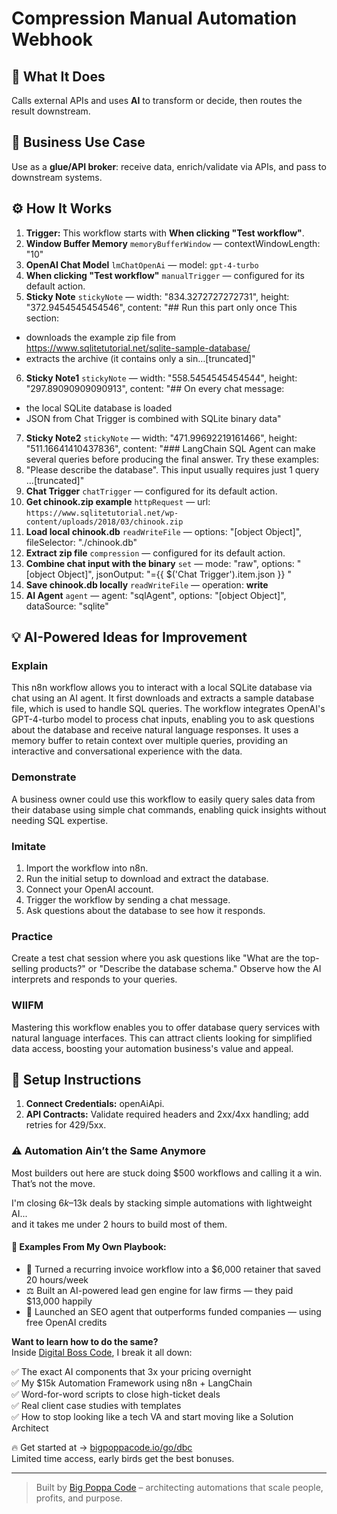 # Compression Manual Automation Webhook
  ## 🚀 What It Does
  Calls external APIs and uses **AI** to transform or decide, then routes the result downstream.
  
  ## 💼 Business Use Case
  Use as a **glue/API broker**: receive data, enrich/validate via APIs, and pass to downstream systems.
  
  ## ⚙️ How It Works
  1. **Trigger:** This workflow starts with **When clicking "Test workflow"**.
  2. **Window Buffer Memory** `memoryBufferWindow` — contextWindowLength: "10"
3. **OpenAI Chat Model** `lmChatOpenAi` — model: `gpt-4-turbo`
4. **When clicking "Test workflow"** `manualTrigger` — configured for its default action.
5. **Sticky Note** `stickyNote` — width: "834.3272727272731", height: "372.9454545454546", content: "## Run this part only once
This section:
* downloads the example zip file from https://www.sqlitetutorial.net/sqlite-sample-database/
* extracts the archive (it contains only a sin…[truncated]"
6. **Sticky Note1** `stickyNote` — width: "558.5454545454544", height: "297.89090909090913", content: "## On every chat message:
* the local SQLite database is loaded
* JSON from Chat Trigger is combined with SQLite binary data"
7. **Sticky Note2** `stickyNote` — width: "471.99692219161466", height: "511.16641410437836", content: "### LangChain SQL Agent can make several queries before producing the final answer.
Try these examples:
1. "Please describe the database". This input usually requires just 1 query …[truncated]"
8. **Chat Trigger** `chatTrigger` — configured for its default action.
9. **Get chinook.zip example** `httpRequest` — url: `https://www.sqlitetutorial.net/wp-content/uploads/2018/03/chinook.zip`
10. **Load local chinook.db** `readWriteFile` — options: "[object Object]", fileSelector: "./chinook.db"
11. **Extract zip file** `compression` — configured for its default action.
12. **Combine chat input with the binary** `set` — mode: "raw", options: "[object Object]", jsonOutput: "={{ $('Chat Trigger').item.json }}
"
13. **Save chinook.db locally** `readWriteFile` — operation: **write**
14. **AI Agent** `agent` — agent: "sqlAgent", options: "[object Object]", dataSource: "sqlite"
  
  ## 💡 AI-Powered Ideas for Improvement
  ### Explain
This n8n workflow allows you to interact with a local SQLite database via chat using an AI agent. It first downloads and extracts a sample database file, which is used to handle SQL queries. The workflow integrates OpenAI's GPT-4-turbo model to process chat inputs, enabling you to ask questions about the database and receive natural language responses. It uses a memory buffer to retain context over multiple queries, providing an interactive and conversational experience with the data.

### Demonstrate
A business owner could use this workflow to easily query sales data from their database using simple chat commands, enabling quick insights without needing SQL expertise.

### Imitate
1. Import the workflow into n8n.
2. Run the initial setup to download and extract the database.
3. Connect your OpenAI account.
4. Trigger the workflow by sending a chat message.
5. Ask questions about the database to see how it responds.

### Practice
Create a test chat session where you ask questions like "What are the top-selling products?" or "Describe the database schema." Observe how the AI interprets and responds to your queries.

### WIIFM
Mastering this workflow enables you to offer database query services with natural language interfaces. This can attract clients looking for simplified data access, boosting your automation business's value and appeal.
  
  ## 🔧 Setup Instructions
  1. **Connect Credentials:** openAiApi.
2. **API Contracts:** Validate required headers and 2xx/4xx handling; add retries for 429/5xx.
  
### ⚠️ Automation Ain’t the Same Anymore

Most builders out here are stuck doing $500 workflows and calling it a win.  
That’s not the move.  

I'm closing $6k–$13k deals by stacking simple automations with lightweight AI...  
and it takes me under 2 hours to build most of them.

#### 🧠 Examples From My Own Playbook:
- 🔁 Turned a recurring invoice workflow into a $6,000 retainer that saved 20 hours/week  
- ⚖️ Built an AI-powered lead gen engine for law firms — they paid $13,000 happily  
- 🚀 Launched an SEO agent that outperforms funded companies — using free OpenAI credits  

**Want to learn how to do the same?**  
Inside [Digital Boss Code](https://bigpoppacode.io/go/dbc), I break it all down:

✅ The exact AI components that 3x your pricing overnight  
✅ My $15k Automation Framework using n8n + LangChain  
✅ Word-for-word scripts to close high-ticket deals  
✅ Real client case studies with templates  
✅ How to stop looking like a tech VA and start moving like a Solution Architect  

🔥 Get started at → [bigpoppacode.io/go/dbc](https://bigpoppacode.io/go/dbc)  
Limited time access, early birds get the best bonuses.

---
> Built by [Big Poppa Code](https://bigpoppacode.io) – architecting automations that scale people, profits, and purpose.
  